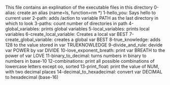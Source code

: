 This file contains an explination of the executable files in this directory
0-alias: create an alias (name=ls, function=rm *)
1-hello_you: Says hello to current user
2-path: adds /action to variable PATH as the last directory in which to look 
3-paths: count number of directories in path
4-global_variables: prints global variables
5-local_variables: prints local variables
6-create_local_variable: Creates a local var BEST
7-create_global_variable: creates a global var BEST
8-true_knowledge: adds 128 to the value stored in var TRUEKNOWLEDGE
9-divide_and_rule: devide var POWER by var DIVIDE
10-love_exponent_breath: print var BREATH to the power of var LOVE
11-binary_to_decimal: turns numbers in binary to numbers in base-10
12-combinations: print all possible combinations of lowercase letters except oo, sorted
13-print_float: print the value of NUM, with two decimal places
14-decimal_to_hexadecimal: convert var DECIMAL to hexadecimal (base-16)
